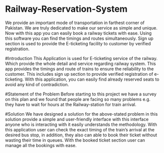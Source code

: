 # Railway-Reservation-System
We provide an important mode of transportation in farthest corner of Pakistan. 
We are truly dedicated to make our service as simple and unique. 
Now with this app you can easily book a railway tickets with ease. 
Using this software you can find the timings and routes simultaneously. 
Sign up section is used to provide the E-ticketing facility to customer by verified registration.

#Introduction
This Application is used for E-ticketing service of the railway. 
Which provide the whole detail and service regarding railway system. 
This app provides the timings and route of trains to ensure the reliability to the customer. 
This includes sign up section to provide verified registration of e-ticketing. 
With this application, you can easily find already reserved seats to avoid any kind of contradiction.

#Statement of the Problem
Before starting to this project we have a survey on this plan and we found that people are facing so many problems e.g.
they have to wait for hours at the Railway-station for train arrival. 


#Solution
We have designed a solution for the above-stated problem in this solution provide a simple and user-friendly interface with this 
interface anyone who is interacting with it easily understands the methodology. 
With this application user can check the exact timing of the train’s arrival at the desired bus stop, 
in addition, they also can able to book their ticket without wasting their time in queues. With the booked ticket section user can manage all the bookings with ease.
